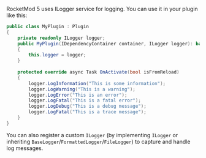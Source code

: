 RocketMod 5 uses ILogger service for logging.
You can use it in your plugin like this:

```cs
public class MyPlugin : Plugin
{
    private readonly ILogger logger;
    public MyPlugin(IDependencyContainer container, ILogger logger): base(container)
    {
        this.logger = logger;
    }
    
    protected override async Task OnActivate(bool isFromReload)
    {
        logger.LogInformation("This is some information");
        logger.LogWarning("This is a warning");
        logger.LogError("This is an error");
        logger.LogFatal("This is a fatal error");
        logger.LogDebug("This is a debug message");
        logger.LogFatal("This is a trace message");
    }
}
```

You can also register a custom `ILogger` (by implementing `ILogger` or inheriting `BaseLogger`/`FormattedLogger`/`FileLogger`) to capture and handle log messages.